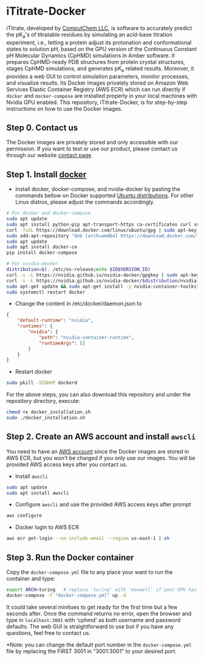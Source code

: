# iTitrate-Docker

iTitrate, developed by [ComputChem LLC](https://www.computchem.com/), is software to accurately predict the pK<sub>a</sub>'s of titratable residues by simulating an acid-base titration experiment, i.e., letting a protein adjust its protonation and conformational states to solution pH, based on the GPU version of the Continuous Constant pH Molecular Dynamics (CpHMD) simulations in Amber software. It prepares CpHMD-ready PDB structures from protein crystal structures, stages CpHMD simulations, and generates pK<sub>a</sub> related results. Moreover, it provides a web GUI to control simulation parameters, monitor processes, and visualize results. Its Docker images privately stored on Amazon Web Services Elastic Container Registry (AWS ECR) which can run directly if `docker` and `docker-compose` are installed properly in your local machines with Nvidia GPU enabled. This repository, iTitrate-Docker, is for step-by-step instructions on how to use the Docker images.

## Step 0. Contact us

The Docker images are privately stored and only accessible with our permission. If you want to test or use our product, please contact us through our website [contact page](https://www.computchem.com/contact).

## Step 1. Install [docker](https://www.docker.com/)

- Install docker, docker-compose, and nvidia-docker by pasting the commands bellow on Docker supported [Ubuntu distributions](https://download.docker.com/linux/ubuntu/dists/). For other Linux distros, please adjust the commands accordingly.

```bash
# For docker and docker-compose
sudo apt update
sudo apt install python-pip apt-transport-https ca-certificates curl software-properties-common
curl -fsSL https://download.docker.com/linux/ubuntu/gpg | sudo apt-key add -
sudo add-apt-repository "deb [arch=amd64] https://download.docker.com/linux/ubuntu bionic stable"  # replace 'bionic' with other supported distributions listed on https://download.docker.com/linux/ubuntu/dists/.
sudo apt update
sudo apt install docker-ce
pip install docker-compose

# For nvidia-docker
distribution=$(. /etc/os-release;echo $ID$VERSION_ID)
curl -s -L https://nvidia.github.io/nvidia-docker/gpgkey | sudo apt-key add -
curl -s -L https://nvidia.github.io/nvidia-docker/$distribution/nvidia-docker.list | sudo tee /etc/apt/sources.list.d/nvidia-docker.list
sudo apt-get update && sudo apt-get install -y nvidia-container-toolkit nvidia-docker2
sudo systemctl restart docker
```

- Change the content in /etc/docker/daemon.json to

```json
{
    "default-runtime": "nvidia",
    "runtimes": {
        "nvidia": {
            "path": "nvidia-container-runtime",
            "runtimeArgs": []
        }
    }
}
```

- Restart docker

```bash
sudo pkill -SIGHUP dockerd
```

For the above steps, you can also download this repository and under the repository directory, execute:

```bash
chmod +x docker_installation.sh
sudo ./docker_installation.sh
```

## Step 2. Create an AWS account and install `awscli`

You need to have an [AWS account](https://aws.amazon.com/) since the Docker images are stored in AWS ECR, but you won't be charged if you only use our images. You will be provided AWS access keys after you contact us.

- Install `awscli`

```bash
sudo apt update
sudo apt install awscli
```

- Configure `awscli` and use the provided AWS access keys after prompt

```bash
aws configure
```

- Docker login to AWS ECR

```bash
aws ecr get-login --no-include-email --region us-east-1 | sh
```

## Step 3. Run the Docker container

Copy the `docker-compose.yml` file to any place your want to run the container and type:

```bash
export ARCH=turing   # replace 'turing' with 'maxwell' if your GPU has architecture earier than turing
docker-compose -f "docker-compose.yml" up -d
```

It could take several minitues to get ready for the first time but a few seconds after. Once the command returns no error, open the browser and type in `localhost:3001` with 'cphmd' as both username and password defaults. The web GUI is straightforward to use but if you have any questions, feel free to contact us.

*Note: you can change the default port number in the `docker-compose.yml` file by replacing the FIRST 3001 in "3001:3001" to your desired port.
